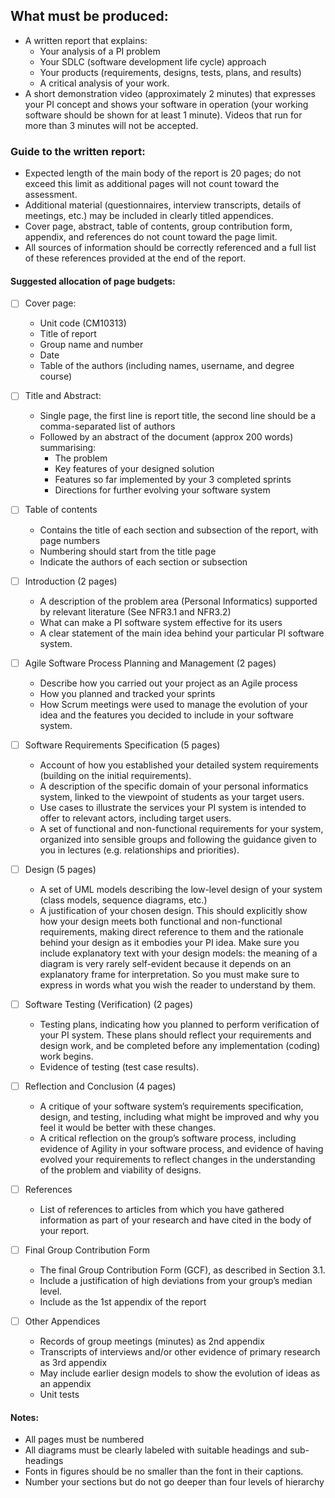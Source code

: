 ## What must be produced:
  - A written report that explains:
    -  Your analysis of a PI problem
    -  Your SDLC (software development life cycle) approach 
    -  Your products (requirements, designs, tests, plans, and results)
    -  A critical analysis of your work. 
  - A short demonstration video (approximately 2 minutes) that expresses your PI concept and shows your software in operation
(your working software should be shown for at least 1 minute). Videos that run for more than 3 minutes will not be
accepted. 

### Guide to the written report:

  - Expected length of the main body of the report is 20 pages; do not exceed this limit as
additional pages will not count toward the assessment. 
  - Additional material (questionnaires, interview transcripts, details of meetings, etc.) may be included in clearly
titled appendices. 
  - Cover page, abstract, table of contents, group contribution form, appendix, and references do not count toward the page limit.
  - All sources of information should be correctly referenced and a full list of these references provided at the end of the report.

#### Suggested allocation of page budgets:

  - [ ] Cover page:
    - Unit code (CM10313)
    - Title of report
    - Group name and number
    - Date
    - Table of the authors (including names, username, and degree course)
 
  - [ ] Title and Abstract:
    - Single page, the first line is report title, the second line should be a comma-separated list of authors
    - Followed by an abstract of the document (approx 200 words) summarising:
      - The problem
      - Key features of your designed solution
      - Features so far implemented by your 3 completed sprints
      - Directions for further evolving your software system  

  - [ ] Table of contents
    - Contains the title of each section and subsection of the report, with page numbers
    - Numbering should start from the title page
    - Indicate the authors of each section or subsection
  
  - [ ] Introduction (2 pages)
    - A description of the problem area (Personal Informatics) supported by relevant literature (See
NFR3.1 and NFR3.2)
    - What can make a PI software system effective for its users
    - A clear statement of the main idea behind your particular PI software system. 

  - [ ] Agile Software Process Planning and Management (2 pages)
    - Describe how you carried out your project as an Agile process
    - How you planned and tracked your sprints
    - How Scrum meetings were used to manage the evolution of your idea and the features you decided to include in your software system.

  - [ ] Software Requirements Specification (5 pages)
    - Account of how you established your detailed system requirements (building on the initial requirements).
    - A description of the specific domain of your personal informatics system, linked to the viewpoint of students as your target users.
    - Use cases to illustrate the services your PI system is intended to offer to relevant actors, including target users.
     - A set of functional and non-functional requirements for your system, organized into sensible groups and following the guidance given to you in lectures (e.g. relationships and priorities).

  - [ ] Design (5 pages)
    - A set of UML models describing the low-level design of your system (class models,
sequence diagrams, etc.)
    - A justification of your chosen design. This should explicitly show how your design meets both functional and non-functional requirements, making direct reference to them and the rationale behind your design as it embodies your PI idea. Make sure you include explanatory text with your design models: the meaning of a diagram
is very rarely self-evident because it depends on an explanatory frame for interpretation. So you must make sure to express in words what you wish the reader to understand by them.

  - [ ] Software Testing (Verification) (2 pages)
    - Testing plans, indicating how you planned to perform verification of your PI system. These plans should reflect your requirements and design work, and be completed before any implementation (coding) work begins.
    - Evidence of testing (test case results).

  - [ ] Reflection and Conclusion (4 pages)
    - A critique of your software system’s requirements specification, design, and testing, including what might be improved and why you feel it would be better with these changes.
    - A critical reflection on the group’s software process, including evidence of Agility in your software process, and evidence of having evolved your requirements to reflect changes in the understanding of the problem and viability of designs. 

  - [ ] References
    - List of references to articles from which you have gathered information as part of your research and have cited in the body of your report.

  - [ ] Final Group Contribution Form
    - The final Group Contribution Form (GCF), as described in Section 3.1.
    - Include a justification of high deviations from your group’s median level. 
    - Include as the 1st appendix of the report
 
  - [ ] Other Appendices
    - Records of group meetings (minutes) as 2nd appendix
    - Transcripts of interviews  and/or other evidence of primary research as 3rd appendix
    - May include earlier design models to show the evolution of ideas as an appendix
    - Unit tests

#### Notes:
  - All pages must be numbered
  - All diagrams must be clearly labeled  with suitable headings and sub-headings 
  - Fonts in figures should be no smaller than the font in their captions. 
  - Number your sections but do not go deeper than four levels of hierarchy


